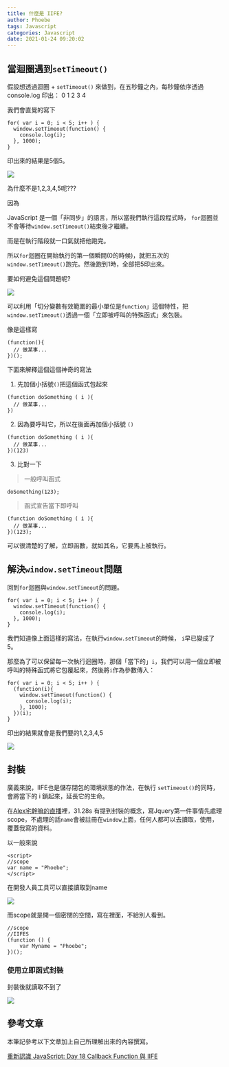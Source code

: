 ```yaml
---
title: 什麼是 IIFE?
author: Phoebe
tags: Javascript
categories: Javascript
date: 2021-01-24 09:20:02
---
```

## 當迴圈遇到`setTimeout()`

假設想透過迴圈 + `setTimeout()` 來做到，在五秒鐘之內，每秒鐘依序透過 console.log 印出： 0 1 2 3 4
<!--more-->
我們會直覺的寫下

```javascript=
for( var i = 0; i < 5; i++ ) {
  window.setTimeout(function() {
    console.log(i);
  }, 1000);
}
```
印出來的結果是5個5。

![](https://i.imgur.com/odKLnJ1.png)

為什麼不是1,2,3,4,5呢???

因為

JavaScript 是一個「非同步」的語言，所以當我們執行這段程式時， `for`迴圈並不會等待`window.setTimeout()`結束後才繼續。

而是在執行階段就一口氣就把他跑完。


所以`for`迴圈在開始執行的第一個瞬間(0的時候)，就把五次的`window.setTimeout()`跑完。然後跑到1時，全部把5印出來。



要如何避免這個問題呢?

![](https://i.imgur.com/RWhBoyW.png)

可以利用「切分變數有效範圍的最小單位是`function`」這個特性，把`window.setTimeout()`透過一個「立即被呼叫的特殊函式」來包裝。

像是這樣寫
```javascript=
(function(){
  // 做某事...
})();
```
下面來解釋這個這個神奇的寫法

1. 先加個小括號`()`把這個函式包起來

```javascript=
(function doSomething ( i ){
  // 做某事...
})
```
2. 因為要呼叫它，所以在後面再加個小括號 `()`

```javascript=
(function doSomething ( i ){
  // 做某事...
})(123)
```

3. 比對一下

> 一般呼叫函式
```javascript=
doSomething(123);
```
>函式宣告當下即呼叫

```javascript=
(function doSomething ( i ){
  // 做某事...
})(123);
```

可以很清楚的了解，立即函數，就如其名，它要馬上被執行。

## 解決`window.setTimeout`問題

回到`for`迴圈與`window.setTimeout`的問題。

```javascript=
for( var i = 0; i < 5; i++ ) {
  window.setTimeout(function() {
    console.log(i);
  }, 1000);
}
```

我們知道像上面這樣的寫法，在執行`window.setTimeout`的時候， `i`早已變成了5。

那麼為了可以保留每一次執行迴圈時，那個「當下的」`i`，我們可以用一個立即被呼叫的特殊函式將它包覆起來，然後將`i`作為參數傳入：

```javascript=
for( var i = 0; i < 5; i++ ) {
  (function(i){
    window.setTimeout(function() {
      console.log(i);
    }, 1000);
  })(i);
}
```

印出的結果就會是我們要的1,2,3,4,5

![](https://i.imgur.com/pQhWRWY.png)


## 封裝

廣義來說，IIFE也是儲存閉包的環境狀態的作法，在執行 `setTimeout()`的同時，會將當下的 i 鎖起來，延長它的生命。

在[Alex宅幹嘛的直播](https://www.youtube.com/watch?v=xeIbgAdEcUA&t=1838s&ab_channel=Alex%E5%AE%85%E5%B9%B9%E5%98%9B)裡，31.28s 有提到封裝的概念，寫Jquery第一件事情先處理scope，不處理的話`name`會被註冊在`window`上面，任何人都可以去讀取，使用，覆蓋我寫的資料。

以一般來說

```javascript=
<script>
//scope
var name = "Phoebe";
</script>
```

在開發人員工具可以直接讀取到name

![](https://i.imgur.com/ta8BtEd.png)

而scope就是開一個密閉的空間，寫在裡面，不給別人看到。

```javascript=
//scope
//IIFES
(function () {
    var Myname = "Phoebe";
})();

```
### 使用立即函式封裝

封裝後就讀取不到了

![](https://i.imgur.com/nzxZrdV.png)



## 參考文章

本筆記參考以下文章加上自己所理解出來的內容撰寫。

[重新認識 JavaScript: Day 18 Callback Function 與 IIFE](https://ithelp.ithome.com.tw/articles/10192739)